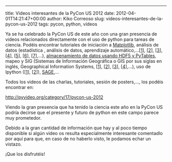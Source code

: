 ---
title: Videos interesantes de la PyCon US 2012
date: 2012-04-01T14:21:47+00:00
author: Kiko Correoso
slug: videos-interesantes-de-la-pycon-us-2012
tags: pycon, python, vídeos

Ya se ha celebrado la PyCon US de este año con una gran presencia de videos relacionados directamente con el uso de python para tareas de ciencia. Podéis encontrar tutoriales de iniciación a [Matplotlib](http://pyvideo.org/video/617/plotting-with-matplotlib), análisis de datos (estadística , análisis de datos, aprendizaje automático,...[[1](http://pyvideo.org/video/611/data-analysis-in-python-with-pandas)], [[2](http://pyvideo.org/video/608/bayesian-statistics-made-as-simple-as-possible)], [[3](http://pyvideo.org/video/622/introduction-to-interactive-predictive-analytics)], [[4](http://pyvideo.org/video/636/practical-machine-learning-in-python)], [[5](http://pyvideo.org/video/696/pandas-powerful-data-analysis-tools-for-python)], [[6](http://pyvideo.org/video/947/storing-manipulating-and-visualizing-timeseries)], [[7](http://pyvideo.org/video/676/python-for-data-lovers-explore-it-analyze-it-m)],...), [almacenamiento de datos usando HDF5 y PyTables](http://pyvideo.org/video/670/python-and-hdf5-fast-storage-for-large-data), mapeo y SIG (Sistemas de Información Geográfica o GIS por sus siglas en inglés, Geographical Information Systems, [[1](http://pyvideo.org/video/887/a-gentle-introduction-to-gis)], [[2](http://pyvideo.org/video/672/making-maps-with-python)], [[3](http://pyvideo.org/video/680/spatial-data-and-web-mapping-with-python)], [[4](http://pyvideo.org/video/623/making-interactive-maps-for-the-web)],...), uso de Ipython ([[1](http://pyvideo.org/video/640/ipython-python-at-your-fingertips)], [[2](http://pyvideo.org/video/605/ipython-in-depth-high-productivity-interactive-a)]), [SAGE](http://pyvideo.org/video/652/sage-open-source-math-in-python),...

Todos los videos de las charlas, tutoriales, sesión de posters,..., los podéis encontrar en:

<http://pyvideo.org/category/17/pycon-us-2012>

Viendo la gran presencia que ha tenido la ciencia este año en la PyCon US podría decirse que el presente y futuro de python en este campo parece muy prometedor.

Debido a la gran cantidad de información que hay y al poco tiempo disponible si algún video os resulta especialmente interesante comentadlo por aquí para que, en caso de no haberlo visto, le podamos echar un vistazo.

¡Que los disfrutéis!